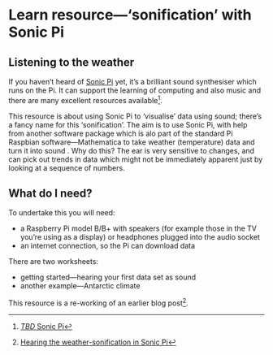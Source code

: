 # Learn resource—‘sonification’ with Sonic Pi
## Listening to the weather

If you haven’t heard of [Sonic Pi](http://sonic-pi.net/) yet, it’s a brilliant sound synthesiser which runs on the Pi. It can support the learning of computing and also music and there are many excellent resources available[^fn-sonicpi].

This resource is about using Sonic Pi to ‘visualise’ data using sound; there’s a fancy name for this ‘sonification’. The aim is to use Sonic Pi, with help from another software package which is alo part of the standard Pi Raspbian software—Mathematica to take weather (temperature) data and turn it into sound . Why do this? The ear is very sensitive to changes, and can pick out trends in data which might not be immediately apparent just by looking at a sequence of numbers.

## What do I need?

To undertake this you will need:

- a Raspberry Pi model B/B+ with speakers (for example those in the TV you’re using as a display) or headphones plugged into the audio socket
- an internet connection, so the Pi can download data

There are two worksheets:

- getting started—hearing your first data set as sound
- another example—Antarctic climate

This resource is a re-working of an earlier blog post[^fn-hearingtheweather].



[^fn-sonicpi]:[_TBD_ Sonic Pi](http://sonic-pi.net/)
[^fn-hearingtheweather]:[Hearing the weather-sonification in Sonic Pi](http://stevelloyd.net/notes/2014/06/23/hearing-the-weather-sonification-in-sonic-pi/)


